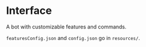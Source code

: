 # Interface
A bot with customizable features and commands.

`featuresConfig.json` and `config.json` go in `resources/`.
